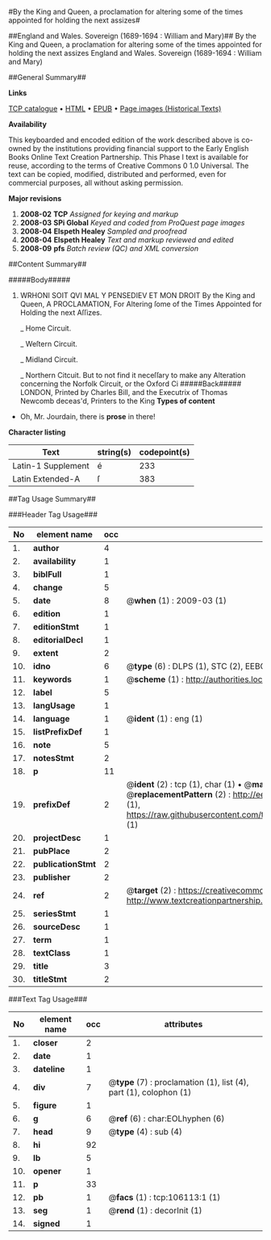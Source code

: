 #By the King and Queen, a proclamation for altering some of the times appointed for holding the next assizes#

##England and Wales. Sovereign (1689-1694 : William and Mary)##
By the King and Queen, a proclamation for altering some of the times appointed for holding the next assizes
England and Wales. Sovereign (1689-1694 : William and Mary)

##General Summary##

**Links**

[TCP catalogue](http://www.ota.ox.ac.uk/tcp/)  • 
[HTML](http://tei.it.ox.ac.uk/tcp/Texts-HTML/free/A66/A66292.html)  • 
[EPUB](http://tei.it.ox.ac.uk/tcp/Texts-EPUB/free/A66/A66292.epub) • 
[Page images (Historical Texts)](https://data.historicaltexts.jisc.ac.uk/view?pubId=eebo-17166046e&pageId=eebo-17166046e-106113-1)

**Availability**

This keyboarded and encoded edition of the
	       work described above is co-owned by the institutions
	       providing financial support to the Early English Books
	       Online Text Creation Partnership. This Phase I text is
	       available for reuse, according to the terms of Creative
	       Commons 0 1.0 Universal. The text can be copied,
	       modified, distributed and performed, even for
	       commercial purposes, all without asking permission.

**Major revisions**

1. __2008-02__ __TCP__ *Assigned for keying and markup*
1. __2008-03__ __SPi Global__ *Keyed and coded from ProQuest page images*
1. __2008-04__ __Elspeth Healey__ *Sampled and proofread*
1. __2008-04__ __Elspeth Healey__ *Text and markup reviewed and edited*
1. __2008-09__ __pfs__ *Batch review (QC) and XML conversion*

##Content Summary##

#####Body#####

1. WRHONI SOIT QVI MAL Y PENSEDIEV ET MON DROIT
By the King and Queen, A PROCLAMATION, For Altering ſome of the Times Appointed for Holding the next Aſſizes.

    _ Home Circuit.

    _ Weſtern Circuit.

    _ Midland Circuit.

    _ Northern Citcuit.
But to not find it neceſſary to make any Alteration concerning the Norfolk Circuit, or the Oxford Ci
#####Back#####
LONDON, Printed by Charles Bill, and the Executrix of Thomas Newcomb deceas'd, Printers to the King 
**Types of content**

  * Oh, Mr. Jourdain, there is **prose** in there!

**Character listing**


|Text|string(s)|codepoint(s)|
|---|---|---|
|Latin-1 Supplement|é|233|
|Latin Extended-A|ſ|383|

##Tag Usage Summary##

###Header Tag Usage###

|No|element name|occ|attributes|
|---|---|---|---|
|1.|__author__|4||
|2.|__availability__|1||
|3.|__biblFull__|1||
|4.|__change__|5||
|5.|__date__|8| @__when__ (1) : 2009-03 (1)|
|6.|__edition__|1||
|7.|__editionStmt__|1||
|8.|__editorialDecl__|1||
|9.|__extent__|2||
|10.|__idno__|6| @__type__ (6) : DLPS (1), STC (2), EEBO-CITATION (1), OCLC (1), VID (1)|
|11.|__keywords__|1| @__scheme__ (1) : http://authorities.loc.gov/ (1)|
|12.|__label__|5||
|13.|__langUsage__|1||
|14.|__language__|1| @__ident__ (1) : eng (1)|
|15.|__listPrefixDef__|1||
|16.|__note__|5||
|17.|__notesStmt__|2||
|18.|__p__|11||
|19.|__prefixDef__|2| @__ident__ (2) : tcp (1), char (1)  •  @__matchPattern__ (2) : ([0-9\-]+):([0-9IVX]+) (1), (.+) (1)  •  @__replacementPattern__ (2) : http://eebo.chadwyck.com/downloadtiff?vid=$1&page=$2 (1), https://raw.githubusercontent.com/textcreationpartnership/Texts/master/tcpchars.xml#$1 (1)|
|20.|__projectDesc__|1||
|21.|__pubPlace__|2||
|22.|__publicationStmt__|2||
|23.|__publisher__|2||
|24.|__ref__|2| @__target__ (2) : https://creativecommons.org/publicdomain/zero/1.0/ (1), http://www.textcreationpartnership.org/docs/. (1)|
|25.|__seriesStmt__|1||
|26.|__sourceDesc__|1||
|27.|__term__|1||
|28.|__textClass__|1||
|29.|__title__|3||
|30.|__titleStmt__|2||


###Text Tag Usage###

|No|element name|occ|attributes|
|---|---|---|---|
|1.|__closer__|2||
|2.|__date__|1||
|3.|__dateline__|1||
|4.|__div__|7| @__type__ (7) : proclamation (1), list (4), part (1), colophon (1)|
|5.|__figure__|1||
|6.|__g__|6| @__ref__ (6) : char:EOLhyphen (6)|
|7.|__head__|9| @__type__ (4) : sub (4)|
|8.|__hi__|92||
|9.|__lb__|5||
|10.|__opener__|1||
|11.|__p__|33||
|12.|__pb__|1| @__facs__ (1) : tcp:106113:1 (1)|
|13.|__seg__|1| @__rend__ (1) : decorInit (1)|
|14.|__signed__|1||
